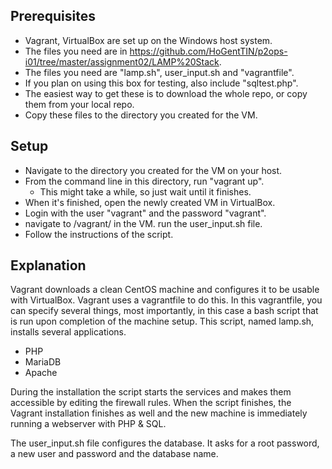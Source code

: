 ## Prerequisites

- Vagrant, VirtualBox are set up on the Windows host system.
- The files you need are in https://github.com/HoGentTIN/p2ops-i01/tree/master/assignment02/LAMP%20Stack.
- The files you need are "lamp.sh", user_input.sh and "vagrantfile".
- If you plan on using this box for testing, also include "sqltest.php".
- The easiest way to get these is to download the whole repo, or copy them from your local repo. 
- Copy these files to the directory you created for the VM.

## Setup
- Navigate to the directory you created for the VM on your host.
- From the command line in this directory, run "vagrant up".
	- This might take a while, so just wait until it finishes.
- When it's finished, open the newly created VM in VirtualBox.
- Login with the user "vagrant" and the password "vagrant".
- navigate to /vagrant/ in the VM. run the user_input.sh file.
- Follow the instructions of the script.

## Explanation

Vagrant downloads a clean CentOS machine and configures it to be usable with VirtualBox. Vagrant uses a vagrantfile to do this. In this vagrantfile, you can specify several things, most importantly, in this case a bash script that is run upon completion of the machine setup. This script, named lamp.sh, installs several applications. 
- PHP
- MariaDB
- Apache

During the installation the script starts the services and makes them accessible by editing the firewall rules. When the script finishes, the Vagrant installation finishes as well and the new machine is immediately running a webserver with PHP & SQL.

The user_input.sh file configures the database. It asks for a root password, a new user and password and the database name.

